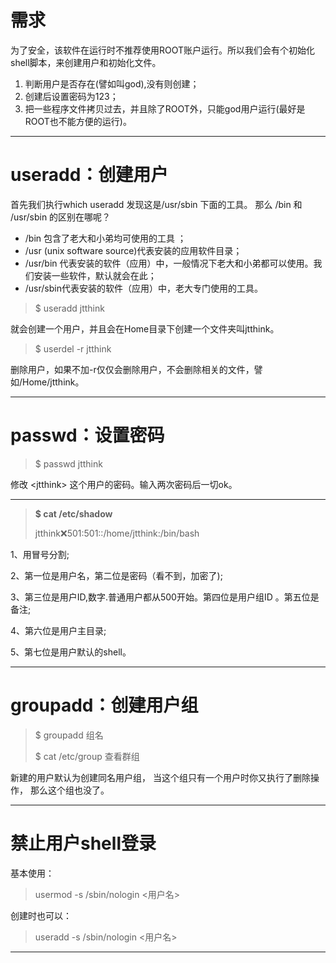 # 需求

为了安全，该软件在运行时不推荐使用ROOT账户运行。所以我们会有个初始化shell脚本，来创建用户和初始化文件。

1. 判断用户是否存在\(譬如叫god\),没有则创建；
2. 创建后设置密码为123；
3. 把一些程序文件拷贝过去，并且除了ROOT外，只能god用户运行\(最好是ROOT也不能方便的运行\)。

---

# useradd：创建用户

首先我们执行which useradd 发现这是/usr/sbin 下面的工具。 那么 /bin 和 /usr/sbin 的区别在哪呢？

* /bin 包含了老大和小弟均可使用的工具 ；
* /usr \(unix software source\)代表安装的应用软件目录；
* /usr/bin 代表安装的软件（应用）中，一般情况下老大和小弟都可以使用。我们安装一些软件，默认就会在此；
* /usr/sbin代表安装的软件（应用）中，老大专门使用的工具。

> $ useradd jtthink

就会创建一个用户，并且会在Home目录下创建一个文件夹叫jtthink。

> $ userdel -r jtthink

删除用户，如果不加-r仅仅会删除用户，不会删除相关的文件，譬如/Home/jtthink。

---

# passwd：设置密码

> $ passwd jtthink

修改 &lt;jtthink&gt; 这个用户的密码。输入两次密码后一切ok。

---

> **$ cat /etc/shadow**
>
> jtthink:x:501:501::/home/jtthink:/bin/bash

1、用冒号分割;

2、第一位是用户名，第二位是密码（看不到，加密了\);

3、第三位是用户ID,数字.普通用户都从500开始。第四位是用户组ID 。第五位是备注;

4、第六位是用户主目录;

5、第七位是用户默认的shell。

---

# groupadd：创建用户组

> $ groupadd 组名
>
> $ cat /etc/group 查看群组

新建的用户默认为创建同名用户组， 当这个组只有一个用户时你又执行了删除操作， 那么这个组也没了。

---

# 禁止用户shell登录

基本使用：

> usermod -s /sbin/nologin &lt;用户名&gt;

创建时也可以：

> useradd -s /sbin/nologin &lt;用户名&gt;

---



